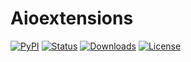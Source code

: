 # Aioextensions

[![PyPI](https://img.shields.io/pypi/v/aioextensions)](https://pypi.org/project/aioextensions)
[![Status](https://img.shields.io/pypi/status/aioextensions)](https://pypi.org/project/aioextensions)
[![Downloads](https://img.shields.io/pypi/dm/aioextensions)](https://pypi.org/project/aioextensions)
[![License](https://img.shields.io/pypi/l/aioextensions)](https://github.com/kamadorueda/aioextensions/blob/latest/LICENSE.md)
